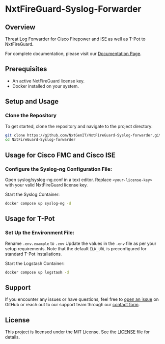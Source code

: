 # NxtFireGuard-Syslog-Forwarder

## Overview
Threat Log Forwarder for Cisco Firepower and ISE as well as T-Pot to NxtFireGuard.

For complete documentation, please visit our [Documentation Page](https://docs.nxtfireguard.de/docs/Hosts/syslog-forwarder).

## Prerequisites
- An active NxtFireGuard license key.
- Docker installed on your system.

## Setup and Usage

### Clone the Repository
To get started, clone the repository and navigate to the project directory:

```sh
git clone https://github.com/NxtGenIT/NxtFireGuard-Syslog-forwarder.git
cd NxtFireGuard-Syslog-forwarder
```

## Usage for Cisco FMC and Cisco ISE

### Configure the Syslog-ng Configuration File:
Open syslog/syslog-ng.conf in a text editor.
Replace `<your-license-key>` with your valid NxtFireGuard license key.

Start the Syslog Container:

```sh
docker compose up syslog-ng -d
```

## Usage for T-Pot

### Set Up the Environment File:
Rename `.env.example` to `.env`
Update the values in the `.env` file as per your setup requirements. Note that the default `ELK_URL` is preconfigured for standard T-Pot installations.

Start the Logstash Container:

```sh
docker compose up logstash -d
```

## Support
If you encounter any issues or have questions, feel free to [open an issue](https://github.com/NxtGenIT/NxtFireGuard-Syslog-forwarder/issues) on GitHub or reach out to our support team through our [contact form](https://nxtfireguard.de/pages/contact-form?topic=support).

## License
This project is licensed under the MIT License. See the [LICENSE](LICENSE) file for details.

